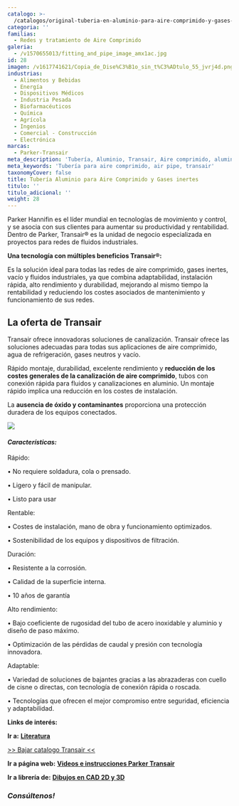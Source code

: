 ```yaml
---
catalogo: >-
  /catalogos/original-tuberia-en-aluminio-para-aire-comprimido-y-gases-inertes.pdf
categoria: ''
familias:
  - Redes y tratamiento de Aire Comprimido
galeria:
  - /v1570655013/fitting_and_pipe_image_amx1ac.jpg
id: 28
imagen: /v1617741621/Copia_de_Dise%C3%B1o_sin_t%C3%ADtulo_55_jvrj4d.png
industrias:
  - Alimentos y Bebidas
  - Energía
  - Dispositivos Médicos
  - Industria Pesada
  - Biofarmacéuticos
  - Química
  - Agrícola
  - Ingenios
  - Comercial - Construcción
  - Electrónica
marcas:
  - Parker-Transair
meta_description: 'Tubería, Aluminio, Transair, Aire comprimido, aluminum pipe'
meta_keywords: 'Tubería para aire comprimido, air pipe, transair'
taxonomyCover: false
title: Tubería Aluminio para Aire Comprimido y Gases inertes
titulo: ''
titulo_adicional: ''
weight: 28
---
```



Parker Hannifin es el líder mundial en tecnologías de movimiento y control, y se asocia con sus clientes para aumentar su productividad y rentabilidad. Dentro de Parker, Transair® es la unidad de negocio especializada en proyectos para redes de fluidos industriales.

**Una tecnología con múltiples beneficios Transair®:**

Es la solución ideal para todas las redes de aire comprimido, gases inertes, vacío y fluidos industriales, ya que combina adaptabilidad, instalación rápida, alto rendimiento y durabilidad, mejorando al mismo tiempo la rentabilidad y reduciendo los costes asociados de mantenimiento y funcionamiento de sus redes.

## La oferta de Transair

Transair ofrece innovadoras soluciones de canalización. Transair ofrece las soluciones adecuadas para todas sus aplicaciones de aire comprimido, agua de refrigeración, gases neutros y vacío.

Rápido montaje, durabilidad, excelente rendimiento y **reducción de los costes generales de la canalización de aire comprimido**, tubos con conexión rápida para fluidos y canalizaciones en aluminio. Un montaje rápido implica una reducción en los costes de instalación.

La **ausencia de óxido y contaminantes** proporciona una protección duradera de los equipos conectados.

![](https://res.cloudinary.com/novatec/v1597433225/parker-transair-air-piping_oi6mef.jpg)

#### **_Características:_**

Rápido:

• No requiere soldadura, cola o prensado.

• Ligero y fácil de manipular.

• Listo para usar

Rentable:

• Costes de instalación, mano de obra y funcionamiento optimizados.

• Sostenibilidad de los equipos y dispositivos de filtración.

Duración:

• Resistente a la corrosión.

• Calidad de la superficie interna.

• 10 años de garantía

Alto rendimiento:

• Bajo coeficiente de rugosidad del tubo de acero inoxidable y aluminio y diseño de paso máximo.

• Optimización de las pérdidas de caudal y presión con tecnología innovadora.

Adaptable:

• Variedad de soluciones de bajantes gracias a las abrazaderas con cuello de cisne o directas, con tecnología de conexión rápida o roscada.

• Tecnologías que ofrecen el mejor compromiso entre seguridad, eficiencia y adaptabilidad.

**Links de interés:**

**Ir a:** [**Literatura**](https://promo.parker.com/promotionsite/transair/us/en/engineering-tools "Parker")

[>> Bajar catalogo Transair <<](https://synology01.novatec.cr:5001/d/f/517303708866847536)

**Ir a página web:** [**Videos e instrucciones Parker Transair**](http://promo.parker.com/promotionsite/transair/us/en/video-library "Parker")

**Ir a librería de:** [**Dibujos en CAD 2D y 3D**](http://promo.parker.com/promotionsite/transair/us/en/engineering-tools "Parker")

### **_Consúltenos!_**
